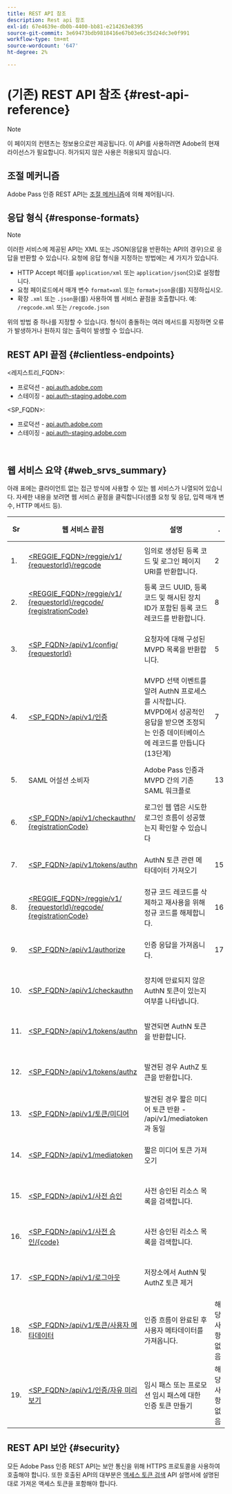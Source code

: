 ```yaml
---
title: REST API 참조
description: Rest api 참조
exl-id: 67e4639e-db0b-4400-bb81-e214263e8395
source-git-commit: 3e69473bdb9818416e67b03e6c35d24dc3e0f991
workflow-type: tm+mt
source-wordcount: '647'
ht-degree: 2%

---
```


# (기존) REST API 참조 {#rest-api-reference}

>[!NOTE]
>
>이 페이지의 컨텐츠는 정보용으로만 제공됩니다. 이 API를 사용하려면 Adobe의 현재 라이선스가 필요합니다. 허가되지 않은 사용은 허용되지 않습니다.

## 조절 메커니즘

Adobe Pass 인증 REST API는 [조절 메커니즘](/help/authentication/integration-guide-programmers/throttling-mechanism.md)에 의해 제어됩니다.

## 응답 형식 {#response-formats}


>[!NOTE]
>
> 이러한 서비스에 제공된 API는 XML 또는 JSON(응답을 반환하는 API의 경우)으로 응답을 반환할 수 있습니다. 요청에 응답 형식을 지정하는 방법에는 세 가지가 있습니다.
>
>* HTTP Accept 헤더를 `application/xml` 또는 `application/json`(으)로 설정합니다.
>* 요청 페이로드에서 매개 변수 `format=xml` 또는 `format=json`을(를) 지정하십시오.
>* 확장 `.xml` 또는 `.json`을(를) 사용하여 웹 서비스 끝점을 호출합니다. 예: `/regcode.xml` 또는 `/regcode.json`
>
>위의 방법 중 하나를 지정할 수 있습니다. 형식이 충돌하는 여러 메서드를 지정하면 오류가 발생하거나 원하지 않는 출력이 발생할 수 있습니다.

## REST API 끝점 {#clientless-endpoints}

&lt;레지스트리_FQDN>:

* 프로덕션 - [api.auth.adobe.com](http://api.auth.adobe.com/)
* 스테이징 - [api.auth-staging.adobe.com](http://api.auth-staging.adobe.com/)

&lt;SP_FQDN>:

* 프로덕션 - [api.auth.adobe.com](http://api.auth.adobe.com/)
* 스테이징 - [api.auth-staging.adobe.com](http://api.auth-staging.adobe.com/)

</br>


## 웹 서비스 요약 {#web_srvs_summary}

아래 표에는 클라이언트 없는 접근 방식에 사용할 수 있는 웹 서비스가 나열되어 있습니다. 자세한 내용을 보려면 웹 서비스 끝점을 클릭합니다(샘플 요청 및 응답, 입력 매개 변수, HTTP 메서드 등).


| Sr | 웹 서비스 끝점 | 설명 | <!--[Diag.  </br>Ref](http://tve.helpdocsonline.com/api-reference-v2-test#illustration)-->. | 호스팅 위치 | 호출자 |
|-----|------------------------------------------------------------------------------------------------------------------------------------------------------------------------------------------------|--------------------------------------------------------------------------------------------------------------------------------------------------------------------------------------------|---------------------------------------------------------------------------------------------|-----------------------------------------------------------|-----------------------------|
| 1. | [&lt;REGGIE_FQDN>/reggie/v1/ </br> {requestorId}/regcode](/help/authentication/integration-guide-programmers/legacy/rest-api-v1/apis/registration-code-request.md) | 임의로 생성된 등록 코드 및 로그인 페이지 URI를 반환합니다. | 2 | Adobe </br>Reg Code 서비스 | 스마트 장치 |
| 2. | [&lt;REGGIE_FQDN>/reggie/v1/ </br> {requestorId}/regcode/ </br> {registrationCode}](/help/authentication/integration-guide-programmers/legacy/rest-api-v1/apis/return-registration-record.md) | 등록 코드 UUID, 등록 코드 및 해시된 장치 ID가 포함된 등록 코드 레코드를 반환합니다. | 8 | Adobe </br>Reg Code 서비스 | Adobe Pass 인증 |
| 3. | [&lt;SP_FQDN>/api/v1/config/ </br> {requestorId}](/help/authentication/integration-guide-programmers/legacy/rest-api-v1/apis/provide-mvpd-list.md) | 요청자에 대해 구성된 MVPD 목록을 반환합니다. | 5 | Adobe </br>Adobe Pass </br>인증 </br>서비스 | 로그인 </br>웹 </br>앱 |
| 4. | [&lt;SP_FQDN>/api/v1/인증](/help/authentication/integration-guide-programmers/legacy/rest-api-v1/apis/initiate-authentication.md) | MVPD 선택 이벤트를 알려 AuthN 프로세스를 시작합니다. MVPD에서 성공적인 응답을 받으면 조정되는 인증 데이터베이스에 레코드를 만듭니다(13단계) | 7 | Adobe </br>Adobe Pass </br>인증 </br>서비스 | 로그인 </br>웹 </br>앱 |
| 5. | SAML 어설션 소비자 | Adobe Pass 인증과 MVPD 간의 기존 SAML 워크플로 | 13 | Adobe Pass </br>인증 </br>서비스 | Adobe Pass 인증 |
| 6. | [&lt;SP_FQDN>/api/v1/checkauthn/ </br> {registrationCode}](/help/authentication/integration-guide-programmers/legacy/rest-api-v1/apis/check-authentication-flow-by-second-screen-web-app.md) | 로그인 웹 앱은 시도한 로그인 흐름이 성공했는지 확인할 수 있습니다 |                                                                                             | Adobe Pass </br>인증   </br>서비스 | 로그인   </br>웹   </br>앱 |
| 7. | [&lt;SP_FQDN>/api/v1/tokens/authn](/help/authentication/integration-guide-programmers/legacy/rest-api-v1/apis/retrieve-authentication-token.md) | AuthN 토큰 관련 메타데이터 가져오기 | 15 | Adobe Pass </br>인증 </br>서비스 | 스마트 장치 |
| 8. | [&lt;REGGIE_FQDN>/reggie/v1/ </br> {requestorId}/regcode/ </br> {registrationCode}](/help/authentication/integration-guide-programmers/legacy/rest-api-v1/apis/delete-registration-record.md) | 정규 코드 레코드를 삭제하고 재사용을 위해 정규 코드를 해제합니다. | 16 | Adobe </br>Reg Code 서비스 | Adobe Pass 인증 |
| 9. | [&lt;SP_FQDN>/api/v1/authorize](/help/authentication/integration-guide-programmers/legacy/rest-api-v1/apis/initiate-authorization.md) | 인증 응답을 가져옵니다. | 17 | Adobe Pass </br>인증 </br>서비스 | 스마트 장치 |
| 10. | [&lt;SP_FQDN>/api/v1/checkauthn](/help/authentication/integration-guide-programmers/legacy/rest-api-v1/apis/check-authentication-token.md) | 장치에 만료되지 않은 AuthN 토큰이 있는지 여부를 나타냅니다. |                                                                                             | Adobe Pass </br>인증 </br>서비스 | 스마트 장치 |
| 11. | [&lt;SP_FQDN>/api/v1/tokens/authn](/help/authentication/integration-guide-programmers/legacy/rest-api-v1/apis/retrieve-authentication-token.md) | 발견되면 AuthN 토큰을 반환합니다. |                                                                                             | Adobe Pass </br>인증 </br>서비스 | 스마트 장치 |
| 12. | [&lt;SP_FQDN>/api/v1/tokens/authz](/help/authentication/integration-guide-programmers/legacy/rest-api-v1/apis/retrieve-authorization-token.md) | 발견된 경우 AuthZ 토큰을 반환합니다. |                                                                                             | Adobe Pass </br>인증 </br>서비스 | 스마트 장치 |
| 13. | [&lt;SP_FQDN>/api/v1/토큰/미디어](/help/authentication/integration-guide-programmers/legacy/rest-api-v1/apis/obtain-short-media-token.md) | 발견된 경우 짧은 미디어 토큰 반환 - /api/v1/mediatoken과 동일 |                                                                                             | Adobe Pass </br>인증 </br>서비스 | 스마트 장치 |
| 14. | [&lt;SP_FQDN>/api/v1/mediatoken](/help/authentication/integration-guide-programmers/legacy/rest-api-v1/apis/obtain-short-media-token.md) | 짧은 미디어 토큰 가져오기 |                                                                                             | Adobe Pass </br>인증 </br>서비스 | 스마트 장치 |
| 15. | [&lt;SP_FQDN>/api/v1/사전 승인](/help/authentication/integration-guide-programmers/legacy/rest-api-v1/apis/retrieve-list-of-preauthorized-resources.md) | 사전 승인된 리소스 목록을 검색합니다. |                                                                                             | Adobe Pass </br>인증 </br>서비스 | 스마트 장치 |
| 16. | [&lt;SP_FQDN>/api/v1/사전 승인/{code}](/help/authentication/integration-guide-programmers/legacy/rest-api-v1/apis/retrieve-list-of-preauthorized-resources-by-second-screen-web-app.md) | 사전 승인된 리소스 목록을 검색합니다. |                                                                                             | Adobe Pass </br>인증 </br>서비스 | 로그인 웹 앱 |
| 17. | [&lt;SP_FQDN>/api/v1/로그아웃](/help/authentication/integration-guide-programmers/legacy/rest-api-v1/apis/initiate-logout.md) | 저장소에서 AuthN 및 AuthZ 토큰 제거 |                                                                                             | Adobe Pass </br>인증   </br>서비스 | 스마트 장치 |
| 18. | [&lt;SP_FQDN>/api/v1/토큰/사용자 메타데이터](/help/authentication/integration-guide-programmers/legacy/rest-api-v1/apis/user-metadata.md) | 인증 흐름이 완료된 후 사용자 메타데이터를 가져옵니다. | 해당 사항 없음 | 해당 사항 없음 | 스마트 장치 |
| 19. | [&lt;SP_FQDN>/api/v1/인증/자유 미리 보기](/help/authentication/integration-guide-programmers/legacy/rest-api-v1/apis/free-preview-for-temp-pass-and-promotional-temp-pass.md) | 임시 패스 또는 프로모션 임시 패스에 대한 인증 토큰 만들기 | 해당 사항 없음 | Adobe Pass </br>인증 </br>서비스 | 스마트 장치 |


## REST API 보안 {#security}

모든 Adobe Pass 인증 REST API는 보안 통신을 위해 HTTPS 프로토콜을 사용하여 호출해야 합니다. 또한 호출된 API의 대부분은 [액세스 토큰 검색](../../rest-apis/rest-api-dcr/apis/dynamic-client-registration-apis-retrieve-access-token.md) API 설명서에 설명된 대로 가져온 액세스 토큰을 포함해야 합니다.

